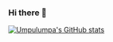 ### Hi there 👋

[![Umpulumpa's GitHub stats](https://github-readme-stats.vercel.app/api?username=umpulumpa)](https://github.com/anuraghazra/github-readme-stats)

<!--
**umpulumpa/umpulumpa** is a ✨ _special_ ✨ repository because its `README.md` (this file) appears on your GitHub profile.

Here are some ideas to get you started:

- 🔭 I’m currently working on ...
- 🌱 I’m currently learning ...
- 👯 I’m looking to collaborate on ...
- 🤔 I’m looking for help with ...
- 💬 Ask me about ...
- 📫 How to reach me: ...
- 😄 Pronouns: ...
- ⚡ Fun fact: ...
-->
